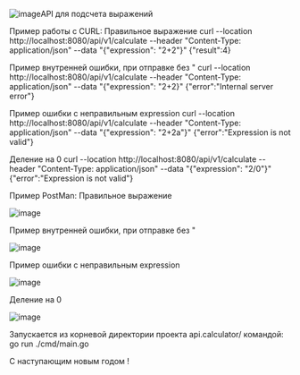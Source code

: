 ![image](https://github.com/user-attachments/assets/ca9033c0-491f-4545-a38d-66a5b052a880)API для подсчета выражений

Пример работы с CURL:
Правильное выражение
curl --location http://localhost:8080/api/v1/calculate --header "Content-Type: application/json" --data "{\"expression\": \"2+2\"}"
{"result":4}

Пример внутренней ошибки, при отправке без "
curl --location http://localhost:8080/api/v1/calculate --header "Content-Type: application/json" --data "{\"expression\": \"2+2}"
{"error":"Internal server error"}

Пример ошибки с неправильным expression
curl --location http://localhost:8080/api/v1/calculate --header "Content-Type: application/json" --data "{\"expression\": \"2+2a\"}"
{"error":"Expression is not valid"}

Деление на 0
curl --location http://localhost:8080/api/v1/calculate --header "Content-Type: application/json" --data "{\"expression\": \"2/0\"}"
{"error":"Expression is not valid"}

Пример PostMan:
Правильное выражение

![image](https://github.com/user-attachments/assets/5e626412-2697-448b-be1d-fbeb5f9f9e21)


Пример внутренней ошибки, при отправке без "

![image](https://github.com/user-attachments/assets/12da9552-6e0b-4a65-8641-dc339e5c2090)


Пример ошибки с неправильным expression

![image](https://github.com/user-attachments/assets/c672740f-f897-44e5-914b-6e94f11445c6)


Деление на 0

![image](https://github.com/user-attachments/assets/428cb03c-2da8-4b45-8cb4-e5bed62de92b)


Запускается из корневой директории проекта api.calculator/
командой: go run ./cmd/main.go 

С наступающим новым годом !
